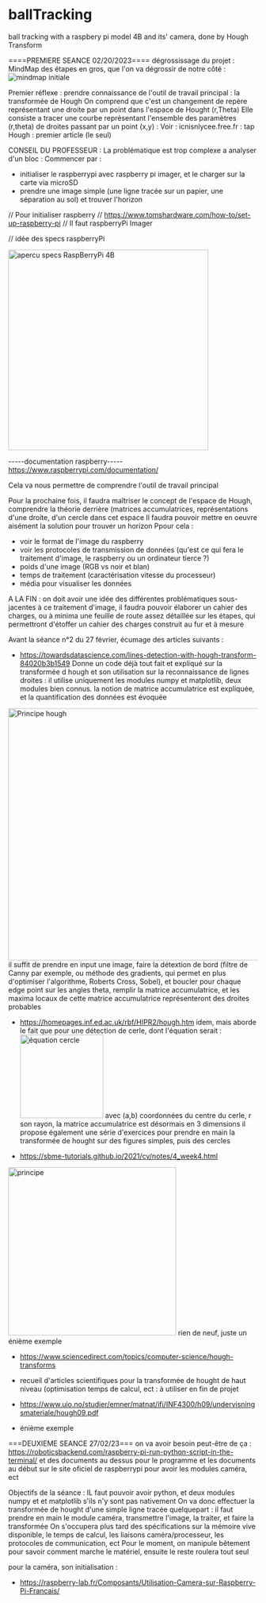 # ballTracking
ball tracking with a raspbery pi model 4B and its' camera, done by Hough Transform

====PREMIERE SEANCE 02/20/2023====
dégrossissage du projet : MindMap des étapes en gros, que l'on va dégrossir de notre côté : 
![mindmap initiale](https://user-images.githubusercontent.com/125929174/221438325-de05e4b7-b414-42c5-928b-45e290be5663.jpg)


Premier réflexe : prendre connaissance de l'outil de travail principal : la transformée de Hough
On comprend que c'est un changement de repère représentant une droite par un point dans l'espace de Hought (r,Theta)
Elle consiste a tracer une courbe représentant l'ensemble des paramètres (r,theta) de droites passant par un point (x,y) :
Voir : icnisnlycee.free.fr : tap Hough : premier article (le seul)

CONSEIL DU PROFESSEUR :
La problématique est trop complexe a analyser d'un bloc :
Commencer par :
- initialiser le raspberrypi avec raspberry pi imager, et le charger sur la carte via microSD
- prendre une image simple (une ligne tracée sur un papier, une séparation au sol) et trouver l'horizon


// Pour initialiser raspberry
// https://www.tomshardware.com/how-to/set-up-raspberry-pi
// Il faut raspberryPi Imager

// idée des specs raspberryPi

<img width="404" alt="apercu specs RaspBerryPi 4B" src="https://user-images.githubusercontent.com/125929174/221440740-82a2a363-295b-4e3e-8376-e7a1f152652a.png">

-----documentation raspberry-----
https://www.raspberrypi.com/documentation/



Cela va nous permettre de comprendre l'outil de travail principal

Pour la prochaine fois, il faudra maîtriser le concept de l'espace de Hough, comprendre la théorie derrière (matrices accumulatrices, représentations d'une droite, d'un cercle dans cet espace
Il faudra pouvoir mettre en oeuvre aisément la solution pour trouver un horizon
Ppour cela :
- voir le format de l'image du raspberry
- voir les protocoles de transmission de données (qu'est ce qui fera le traitement d'image, le raspberry ou un ordinateur tierce ?)
- poids d'une image (RGB vs noir et blan)
- temps de traitement (caractérisation vitesse du processeur)
- média pour visualiser les données

A LA FIN : on doit avoir une idée des différentes problématiques sous-jacentes à ce traitement d'image, il faudra pouvoir élaborer un cahier des charges, ou à minima une feuille de route assez détaillée sur les étapes, qui permettront d'étoffer un cahier des charges construit au fur et à mesure

Avant la séance n°2 du 27 février, écumage des articles suivants :
- https://towardsdatascience.com/lines-detection-with-hough-transform-84020b3b1549
  Donne un code déjà tout fait et expliqué sur la transformée d hough et son utilisation sur la reconnaissance de lignes droites : il utilise uniquement les modules numpy et matplotlib, deux modules bien connus. la notion de matrice accumulatrice est expliquée, et la quantification des données est évoquée
<img width="508" alt="Principe hough" src="https://user-images.githubusercontent.com/125929174/221435980-d601a1cd-9358-4c37-b273-7a885e83e502.png">
il suffit de prendre en input une image, faire la détextion de bord (filtre de Canny par exemple, ou méthode des gradients, qui permet en plus d'optimiser l'algorithme, Roberts Cross, Sobel), et boucler pour chaque edge point sur les angles theta, remplir la matrice accumulatrice, et les maxima locaux de cette matrice accumulatrice représenteront des droites probables

- https://homepages.inf.ed.ac.uk/rbf/HIPR2/hough.htm
idem, mais aborde le fait que pour une détection de cerle, dont l'équation serait : <img width="168" alt="équation cercle" src="https://user-images.githubusercontent.com/125929174/221437115-ea9d1250-0f87-4447-a062-ae465496a613.png">
avec (a,b) coordonnées du centre du cerle, r son rayon, la matrice accumulatrice est désormais en 3 dimensions
il propose également une série d'exercices pour prendre en main la transformée de hought sur des figures simples, puis des cercles

- https://sbme-tutorials.github.io/2021/cv/notes/4_week4.html
<img width="339" alt="principe" src="https://user-images.githubusercontent.com/125929174/221437736-a7ab1999-426d-4f61-91de-2b3ba449cbb5.png">
rien de neuf, juste un énième exemple

- https://www.sciencedirect.com/topics/computer-science/hough-transforms
- recueil d'articles scientifiques pour la transformée de hought de haut niveau (optimisation temps de calcul, ect :  à utiliser en fin de projet

- https://www.uio.no/studier/emner/matnat/ifi/INF4300/h09/undervisningsmateriale/hough09.pdf
- énième exemple

===DEUXIEME SEANCE 27/02/23===
on va avoir besoin peut-être de ça : https://roboticsbackend.com/raspberry-pi-run-python-script-in-the-terminal/
et des documents au dessus pour le programme
et les documents au début sur le site oficiel de raspberrypi pour avoir les modules caméra, ect

Objectifs de la séance :
IL faut pouvoir avoir python, et deux modules numpy et et matplotlib s'ils n'y sont pas nativement
On va donc effectuer la transformée de hought d'une simple ligne tracée quelquepart : il faut prendre en main le module caméra, transmettre l'image, la traiter, et faire la transformée
On s'occupera plus tard des spécifications sur la mémoire vive disponible, le temps de calcul, les liaisons caméra/processeur, les protocoles de communication, ect
Pour le moment, on manipule bêtement pour savoir comment marche le matériel, ensuite le reste roulera tout seul



pour la caméra, son initialisation :
- https://raspberry-lab.fr/Composants/Utilisation-Camera-sur-Raspberry-Pi-Francais/
